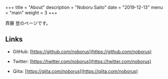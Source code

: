 +++
title = "About"
description = "Noboru Saito"
date = "2019-12-13"
menu = "main"
weight = 3
+++

斉藤 登のページです。

## Links

* GitHub: [https://github.com/noborus](https://github.com/noborus)

* Twitter: [https://twitter.com/noborus](https://twitter.com/noborus)

* Qiita: [https://qiita.com/noborus](https://qiita.com/noborus)
